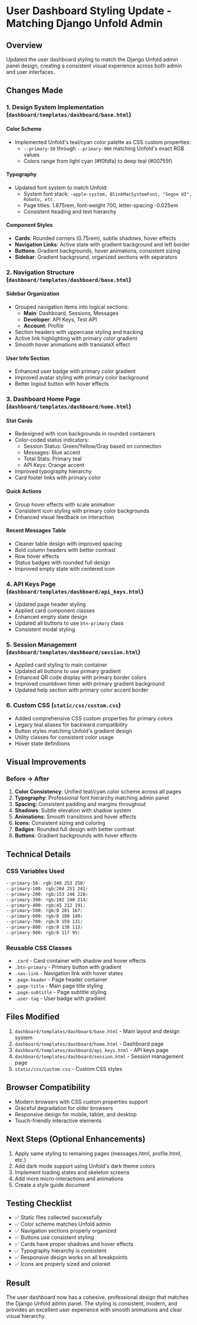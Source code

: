 # User Dashboard Styling Update - Matching Django Unfold Admin

## Overview
Updated the user dashboard styling to match the Django Unfold admin panel design, creating a consistent visual experience across both admin and user interfaces.

## Changes Made

### 1. Design System Implementation (`dashboard/templates/dashboard/base.html`)

#### Color Scheme
- Implemented Unfold's teal/cyan color palette as CSS custom properties:
  - `--primary-50` through `--primary-900` matching Unfold's exact RGB values
  - Colors range from light cyan (#f0fdfa) to deep teal (#00755f)

#### Typography
- Updated font system to match Unfold:
  - System font stack: `-apple-system, BlinkMacSystemFont, "Segoe UI", Roboto, etc.`
  - Page titles: 1.875rem, font-weight 700, letter-spacing -0.025em
  - Consistent heading and text hierarchy

#### Component Styles
- **Cards**: Rounded corners (0.75rem), subtle shadows, hover effects
- **Navigation Links**: Active state with gradient background and left border
- **Buttons**: Gradient backgrounds, hover animations, consistent sizing
- **Sidebar**: Gradient background, organized sections with separators

### 2. Navigation Structure (`dashboard/templates/dashboard/base.html`)

#### Sidebar Organization
- Grouped navigation items into logical sections:
  - **Main**: Dashboard, Sessions, Messages
  - **Developer**: API Keys, Test API
  - **Account**: Profile
- Section headers with uppercase styling and tracking
- Active link highlighting with primary color gradient
- Smooth hover animations with translateX effect

#### User Info Section
- Enhanced user badge with primary color gradient
- Improved avatar styling with primary color background
- Better logout button with hover effects

### 3. Dashboard Home Page (`dashboard/templates/dashboard/home.html`)

#### Stat Cards
- Redesigned with icon backgrounds in rounded containers
- Color-coded status indicators:
  - Session Status: Green/Yellow/Gray based on connection
  - Messages: Blue accent
  - Total Stats: Primary teal
  - API Keys: Orange accent
- Improved typography hierarchy
- Card footer links with primary color

#### Quick Actions
- Group hover effects with scale animation
- Consistent icon styling with primary color backgrounds
- Enhanced visual feedback on interaction

#### Recent Messages Table
- Cleaner table design with improved spacing
- Bold column headers with better contrast
- Row hover effects
- Status badges with rounded full design
- Improved empty state with centered icon

### 4. API Keys Page (`dashboard/templates/dashboard/api_keys.html`)

- Updated page header styling
- Applied card component classes
- Enhanced empty state design
- Updated all buttons to use `btn-primary` class
- Consistent modal styling

### 5. Session Management (`dashboard/templates/dashboard/session.html`)

- Applied card styling to main container
- Updated all buttons to use primary gradient
- Enhanced QR code display with primary border colors
- Improved countdown timer with primary gradient background
- Updated help section with primary color accent border

### 6. Custom CSS (`static/css/custom.css`)

- Added comprehensive CSS custom properties for primary colors
- Legacy teal aliases for backward compatibility
- Button styles matching Unfold's gradient design
- Utility classes for consistent color usage
- Hover state definitions

## Visual Improvements

### Before → After

1. **Color Consistency**: Unified teal/cyan color scheme across all pages
2. **Typography**: Professional font hierarchy matching admin panel
3. **Spacing**: Consistent padding and margins throughout
4. **Shadows**: Subtle elevation with shadow system
5. **Animations**: Smooth transitions and hover effects
6. **Icons**: Consistent sizing and coloring
7. **Badges**: Rounded full design with better contrast
8. **Buttons**: Gradient backgrounds with hover effects

## Technical Details

### CSS Variables Used
```css
--primary-50: rgb(240 253 250)
--primary-100: rgb(204 251 241)
--primary-200: rgb(153 246 228)
--primary-300: rgb(102 240 214)
--primary-400: rgb(45 212 191)
--primary-500: rgb(0 201 167)
--primary-600: rgb(0 180 149)
--primary-700: rgb(0 159 131)
--primary-800: rgb(0 138 113)
--primary-900: rgb(0 117 95)
```

### Reusable CSS Classes
- `.card` - Card container with shadow and hover effects
- `.btn-primary` - Primary button with gradient
- `.nav-link` - Navigation link with hover states
- `.page-header` - Page header container
- `.page-title` - Main page title styling
- `.page-subtitle` - Page subtitle styling
- `.user-tag` - User badge with gradient

## Files Modified

1. `dashboard/templates/dashboard/base.html` - Main layout and design system
2. `dashboard/templates/dashboard/home.html` - Dashboard page
3. `dashboard/templates/dashboard/api_keys.html` - API keys page
4. `dashboard/templates/dashboard/session.html` - Session management page
5. `static/css/custom.css` - Custom CSS styles

## Browser Compatibility

- Modern browsers with CSS custom properties support
- Graceful degradation for older browsers
- Responsive design for mobile, tablet, and desktop
- Touch-friendly interactive elements

## Next Steps (Optional Enhancements)

1. Apply same styling to remaining pages (messages.html, profile.html, etc.)
2. Add dark mode support using Unfold's dark theme colors
3. Implement loading states and skeleton screens
4. Add more micro-interactions and animations
5. Create a style guide document

## Testing Checklist

- ✅ Static files collected successfully
- ✅ Color scheme matches Unfold admin
- ✅ Navigation sections properly organized
- ✅ Buttons use consistent styling
- ✅ Cards have proper shadows and hover effects
- ✅ Typography hierarchy is consistent
- ✅ Responsive design works on all breakpoints
- ✅ Icons are properly sized and colored

## Result

The user dashboard now has a cohesive, professional design that matches the Django Unfold admin panel. The styling is consistent, modern, and provides an excellent user experience with smooth animations and clear visual hierarchy.

